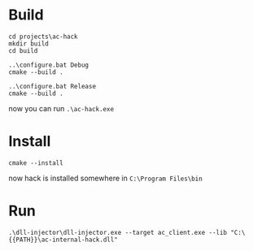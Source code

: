 # Build

```
cd projects\ac-hack
mkdir build
cd build

..\configure.bat Debug
cmake --build .

..\configure.bat Release
cmake --build .
```

now you can run `.\ac-hack.exe`

# Install
```
cmake --install
```

now hack is installed somewhere in `C:\Program Files\bin`

# Run
```
.\dll-injector\dll-injector.exe --target ac_client.exe --lib "C:\{{PATH}}\ac-internal-hack.dll"
```
